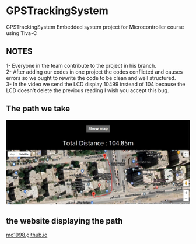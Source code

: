 # GPSTrackingSystem
GPSTrackingSystem Embedded system project for Microcontroller course using Tiva-C
## NOTES
1- Everyone in the team contribute to the project in his branch.\
2- After adding our codes in one project the codes conflicted and causes errors so we ought to rewrite the code to be clean and well structured.\
3- In the video we send the LCD display 10499 instead of 104 because the LCD doesn't delete the previous reading I wish you accept this bug.
## The path we take
![Image](index.jpg)
## the website displaying the path 
[mo1998.github.io](https://mo1998.github.io/)
